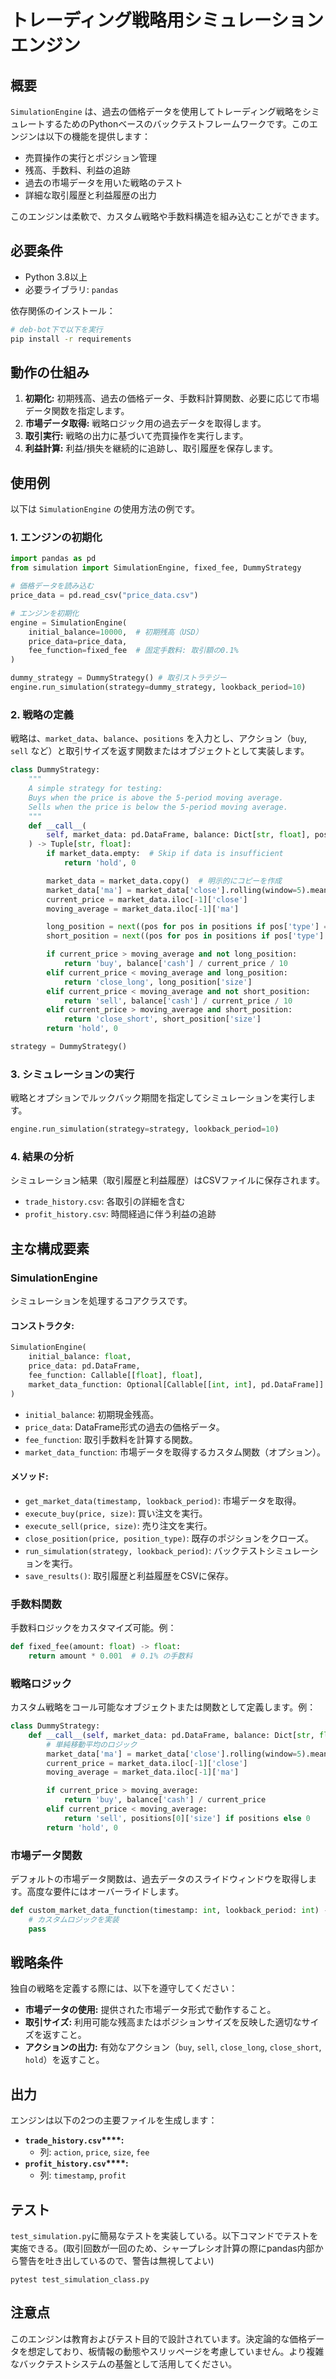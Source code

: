 # トレーディング戦略用シミュレーションエンジン

## 概要

`SimulationEngine` は、過去の価格データを使用してトレーディング戦略をシミュレートするためのPythonベースのバックテストフレームワークです。このエンジンは以下の機能を提供します：

- 売買操作の実行とポジション管理
- 残高、手数料、利益の追跡
- 過去の市場データを用いた戦略のテスト
- 詳細な取引履歴と利益履歴の出力

このエンジンは柔軟で、カスタム戦略や手数料構造を組み込むことができます。

## 必要条件

- Python 3.8以上
- 必要ライブラリ: `pandas`

依存関係のインストール：

```bash 
# deb-bot下で以下を実行
pip install -r requirements
```

## 動作の仕組み

1. **初期化:** 初期残高、過去の価格データ、手数料計算関数、必要に応じて市場データ関数を指定します。
2. **市場データ取得:** 戦略ロジック用の過去データを取得します。
3. **取引実行:** 戦略の出力に基づいて売買操作を実行します。
4. **利益計算:** 利益/損失を継続的に追跡し、取引履歴を保存します。

## 使用例

以下は `SimulationEngine` の使用方法の例です。

### 1. エンジンの初期化

```python
import pandas as pd
from simulation import SimulationEngine, fixed_fee, DummyStrategy

# 価格データを読み込む
price_data = pd.read_csv("price_data.csv")

# エンジンを初期化
engine = SimulationEngine(
    initial_balance=10000,  # 初期残高（USD）
    price_data=price_data,
    fee_function=fixed_fee  # 固定手数料: 取引額の0.1%
)

dummy_strategy = DummyStrategy() # 取引ストラテジー
engine.run_simulation(strategy=dummy_strategy, lookback_period=10)
```

### 2. 戦略の定義

戦略は、`market_data`、`balance`、`positions` を入力とし、アクション（`buy`, `sell` など）と取引サイズを返す関数またはオブジェクトとして実装します。

```python
class DummyStrategy:
    """
    A simple strategy for testing:
    Buys when the price is above the 5-period moving average.
    Sells when the price is below the 5-period moving average.
    """
    def __call__(
        self, market_data: pd.DataFrame, balance: Dict[str, float], positions: List[Dict]
    ) -> Tuple[str, float]:
        if market_data.empty:  # Skip if data is insufficient
            return 'hold', 0

        market_data = market_data.copy()  # 明示的にコピーを作成
        market_data['ma'] = market_data['close'].rolling(window=5).mean()
        current_price = market_data.iloc[-1]['close']
        moving_average = market_data.iloc[-1]['ma']

        long_position = next((pos for pos in positions if pos['type'] == 'long'), None)
        short_position = next((pos for pos in positions if pos['type'] == 'short'), None)

        if current_price > moving_average and not long_position:
            return 'buy', balance['cash'] / current_price / 10
        elif current_price < moving_average and long_position:
            return 'close_long', long_position['size']
        elif current_price < moving_average and not short_position:
            return 'sell', balance['cash'] / current_price / 10
        elif current_price > moving_average and short_position:
            return 'close_short', short_position['size']
        return 'hold', 0

strategy = DummyStrategy()
```

### 3. シミュレーションの実行

戦略とオプションでルックバック期間を指定してシミュレーションを実行します。

```python
engine.run_simulation(strategy=strategy, lookback_period=10)
```

### 4. 結果の分析

シミュレーション結果（取引履歴と利益履歴）はCSVファイルに保存されます。

- `trade_history.csv`: 各取引の詳細を含む
- `profit_history.csv`: 時間経過に伴う利益の追跡

## 主な構成要素

### SimulationEngine

シミュレーションを処理するコアクラスです。

#### コンストラクタ:

```python
SimulationEngine(
    initial_balance: float,
    price_data: pd.DataFrame,
    fee_function: Callable[[float], float],
    market_data_function: Optional[Callable[[int, int], pd.DataFrame]] = None
)
```

- `initial_balance`: 初期現金残高。
- `price_data`: DataFrame形式の過去の価格データ。
- `fee_function`: 取引手数料を計算する関数。
- `market_data_function`: 市場データを取得するカスタム関数（オプション）。

#### メソッド:

- `get_market_data(timestamp, lookback_period)`: 市場データを取得。
- `execute_buy(price, size)`: 買い注文を実行。
- `execute_sell(price, size)`: 売り注文を実行。
- `close_position(price, position_type)`: 既存のポジションをクローズ。
- `run_simulation(strategy, lookback_period)`: バックテストシミュレーションを実行。
- `save_results()`: 取引履歴と利益履歴をCSVに保存。

### 手数料関数

手数料ロジックをカスタマイズ可能。例：

```python
def fixed_fee(amount: float) -> float:
    return amount * 0.001  # 0.1% の手数料
```

### 戦略ロジック

カスタム戦略をコール可能なオブジェクトまたは関数として定義します。例：

```python
class DummyStrategy:
    def __call__(self, market_data: pd.DataFrame, balance: Dict[str, float], positions: List[Dict]) -> Tuple[str, float]:
        # 単純移動平均のロジック
        market_data['ma'] = market_data['close'].rolling(window=5).mean()
        current_price = market_data.iloc[-1]['close']
        moving_average = market_data.iloc[-1]['ma']

        if current_price > moving_average:
            return 'buy', balance['cash'] / current_price
        elif current_price < moving_average:
            return 'sell', positions[0]['size'] if positions else 0
        return 'hold', 0
```

### 市場データ関数

デフォルトの市場データ関数は、過去データのスライドウィンドウを取得します。高度な要件にはオーバーライドします。

```python
def custom_market_data_function(timestamp: int, lookback_period: int) -> pd.DataFrame:
    # カスタムロジックを実装
    pass
```

## 戦略条件

独自の戦略を定義する際には、以下を遵守してください：

- **市場データの使用:** 提供された市場データ形式で動作すること。
- **取引サイズ:** 利用可能な残高またはポジションサイズを反映した適切なサイズを返すこと。
- **アクションの出力:** 有効なアクション（`buy`, `sell`, `close_long`, `close_short`, `hold`）を返すこと。

## 出力

エンジンは以下の2つの主要ファイルを生成します：

- **`trade_history.csv`****:**
  - 列: `action`, `price`, `size`, `fee`
- **`profit_history.csv`****:**
  - 列: `timestamp`, `profit`


## テスト
`test_simulation.py`に簡易なテストを実装している。以下コマンドでテストを実施できる。(取引回数が一回のため、シャープレシオ計算の際にpandas内部から警告を吐き出しているので、警告は無視してよい)
```
pytest test_simulation_class.py
```

## 注意点

このエンジンは教育およびテスト目的で設計されています。決定論的な価格データを想定しており、板情報の動態やスリッページを考慮していません。より複雑なバックテストシステムの基盤として活用してください。

